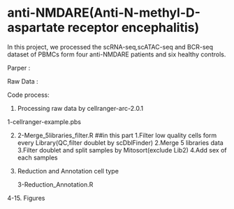 # anti-NMDARE(Anti-N-methyl-D-aspartate receptor encephalitis)
In this project, we processed the scRNA-seq,scATAC-seq and BCR-seq dataset of PBMCs form four anti-NMDARE patients and six healthy controls.

Parper :

Raw Data :

Code process:

1. Processing raw data by cellranger-arc-2.0.1
   
1-cellranger-example.pbs


2. 2-Merge_5libraries_filter.R
##in this part
1.Filter low quality cells form every Library(QC,filter doublet by scDblFinder)
2.Merge 5 libraries data
3.Filter doublet and split samples by Mitosort(exclude Lib2)
4.Add sex of each samples

3. Reduction and Annotation cell type

   3-Reduction_Annotation.R

4-15. Figures

